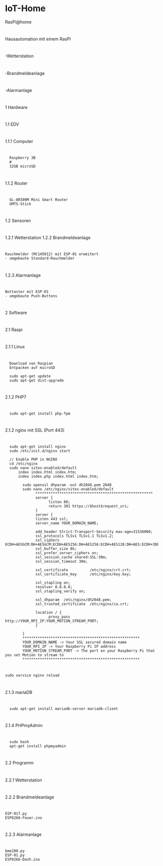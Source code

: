 # IoT-Home
RasPi@home
#
Hausautomation mit einem RasPi
#
-Wetterstation
#
-Brandmeldeanlage
#
-Alarmanlage
#
#
1 Hardware
#
1.1 EDV
#
1.1.1 Computer
#
      Raspberry 3B
      #
      32GB microSD
#
1.1.2 Router
#
      GL-AR300M Mini Smart Router
      UMTS-Stick
#
1.2 Sensoren
#
1.2.1 Wetterstation
1.2.2 Brandmeldeanlage
#
	Rauchmelder (MC145012) mit ESP-01 erweitert
	- umgebaute Standard-Rauchmelder
#
1.2.3 Alarmanlage
#
	Nottaster mit ESP-01
	- umgebaute Push-Buttons
#
2 Software
#
2.1 Raspi
#
2.1.1 Linux
#
      Download von Raspian
      Entpacken auf microSD
      
      sudo apt-get update
      sudo apt-get dist-upgrade
#
2.1.2 PHP7
#
      sudo apt-get install php-fpm
#
2.1.2 nginx mit SSL (Port 443)
#
      sudo apt-get install nginx
      sudo /etc/init.d/nginx start
      
      // Enable PHP in NGINX
      cd /etc/nginx
      sudo nano sites-enabled/default
	      index index.html index.htm;
	      index index.php index.html index.htm;
            
            sudo openssl dhparam -out dh2048.pem 2048
            sudo nano /etc/nginx/sites-enabled/default
                  ******************************************************
                  server {
                        listen 80;
                        return 301 https://$host$request_uri;
                  }
                  server {
                  listen 443 ssl;
                  server_name YOUR_DOMAIN_NAME;

                  add_header Strict-Transport-Security max-age=31536000;
                  ssl_protocols TLSv1 TLSv1.1 TLSv1.2;
                  ssl_ciphers ECDH+AESGCM:DH+AESGCM:ECDH+AES256:DH+AES256:ECDH+AES128:DH+AES:ECDH+3DES:DH+3DES:RSA+AESGCM:RSA+AES:RSA+3DES:!aNULL:!MD5:!DSS;
                  ssl_buffer_size 8k;
                  ssl_prefer_server_ciphers on;
                  ssl_session_cache shared:SSL:30m;
                  ssl_session_timeout 30m;

                  ssl_certificate          /etc/nginx/crt.crt;
                  ssl_certificate_key      /etc/nginx/key.key;

                  ssl_stapling on;
                  resolver 8.8.8.8;
                  ssl_stapling_verify on;

                  ssl_dhparam  /etc/nginx/dh2048.pem;
                  ssl_trusted_certificate  /etc/nginx/ca.crt;

                  location / {
                        proxy_pass http://YOUR_RPI_IP:YOUR_MOTION_STREAM_PORT;
                  }

            }
            ******************************************************
            YOUR_DOMAIN_NAME -> Your SSL secured domain name
            YOUR_RPI_IP -> Your Raspberry Pi IP address
            YOUR_MOTION_STREAM_PORT -> The port on your Raspberry Pi that you set Motion to stream to
            ******************************************************
#
	sudo service nginx reload
#
2.1.3 mariaDB
#
      sudo apt-get install mariadb-server mariadb-client
#
2.1.4 PHPmyAdmin
#
      sudo bash
      apt-get install phpmyadmin
#
2.2 Programm
#
2.2.1 Wetterstation
#
2.2.2 Brandmeldeanlage
#
	ESP-01f.py
	ESP8266-Feuer.ino
#
2.2.3 Alarmanlage
#
	bme280.py
	ESP-01.py
	ESP8266-Dash.ino
#

